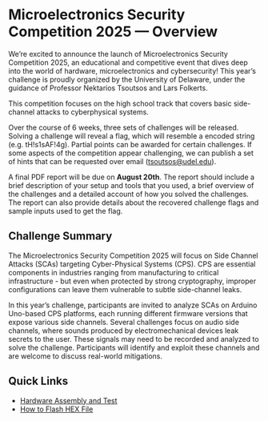 # Microelectronics Security Competition 2025 — Overview

We’re excited to announce the launch of Microelectronics Security Competition 2025, an educational and competitive event that dives deep into the world of hardware, microelectronics and cybersecurity! This year’s challenge is proudly organized by the University of Delaware, under the guidance of Professor Nektarios Tsoutsos and Lars Folkerts.

This competition focuses on the high school track that covers basic side-channel attacks to cyberphysical systems. 

Over the course of 6 weeks, three sets of challenges will be released. Solving a challenge will reveal a flag, which will resemble a encoded string (e.g. tH!s1sAF!4g). Partial points can be awarded for certain challenges. If some aspects of the competition appear challenging, we can publish a set of hints that can be requested over email (tsoutsos@udel.edu).

A final PDF report will be due on **August 20th**. The report should include a brief description of your setup and tools that you used, a brief overview of the challenges and a detailed account of how you solved the challenges. The report can also provide details about the recovered challenge flags and sample inputs used to get the flag.

## Challenge Summary

The Microelectronics Security Competition 2025 will focus on Side Channel Attacks (SCAs) targeting Cyber-Physical Systems (CPS). CPS are essential components in industries ranging from manufacturing to critical infrastructure - but even when protected by strong cryptography, improper configurations can leave them vulnerable to subtle side-channel leaks.

In this year’s challenge, participants are invited to analyze SCAs on Arduino Uno-based CPS platforms, each running different firmware versions that expose various side channels. Several challenges focus on audio side channels, where sounds produced by electromechanical devices leak secrets to the user. These signals may need to be recorded and analyzed to solve the challenge. Participants will identify and exploit these channels and are welcome to discuss real-world mitigations.

## Quick Links
* [Hardware Assembly and Test](https://github.com/TrustworthyComputing/Security_Challenge_2025/tree/main/challenges/hardware_setup)
* [How to Flash HEX File](https://github.com/TrustworthyComputing/Security_Challenge_2025/blob/main/challenges/hardware_setup/HowToFlash.md)
